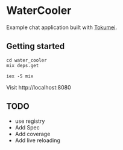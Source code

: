 # WaterCooler

Example chat application built with [Tokumei](https://hex.pm/packages/tokumei).

## Getting started

```
cd water_cooler
mix deps.get

iex -S mix
```

Visit http://localhost:8080


## TODO

- use registry
- Add Spec
- Add coverage
- Add live reloading
